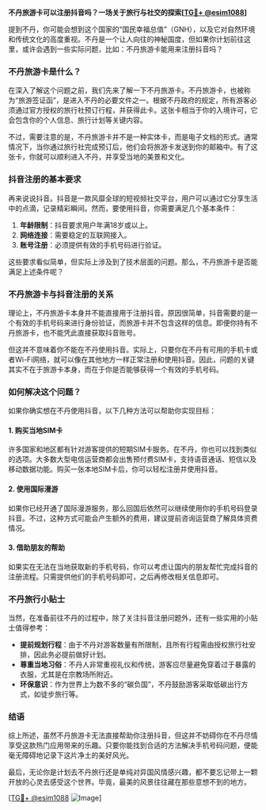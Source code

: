 **不丹旅游卡可以注册抖音吗？一场关于旅行与社交的探索[[TG💪+ @esim1088](https://t.me/s/esim1088)]**

提到不丹，你可能会想到这个国家的“国民幸福总值”（GNH），以及它对自然环境和传统文化的高度重视。不丹是一个让人向往的神秘国度，但如果你计划前往这里，或许会遇到一些实际问题，比如：不丹旅游卡能用来注册抖音吗？

### 不丹旅游卡是什么？

在深入了解这个问题之前，我们先来了解一下不丹旅游卡。不丹旅游卡，也被称为“旅游签证函”，是进入不丹的必要文件之一。根据不丹政府的规定，所有游客必须通过官方授权的旅行社预订行程，并获得此卡。这张卡相当于你的入境许可，它会包含你的个人信息、旅行计划等关键内容。

不过，需要注意的是，不丹旅游卡并不是一种实体卡，而是电子文档的形式。通常情况下，当你通过旅行社完成预订后，他们会将旅游卡发送到你的邮箱中。有了这张卡，你就可以顺利进入不丹，并享受当地的美景和文化。

### 抖音注册的基本要求

再来说说抖音。抖音是一款风靡全球的短视频社交平台，用户可以通过它分享生活中的点滴，记录精彩瞬间。然而，要使用抖音，你需要满足几个基本条件：

1. **年龄限制**：抖音要求用户年满18岁或以上。
2. **网络连接**：需要稳定的互联网接入。
3. **账号注册**：必须提供有效的手机号码进行验证。

这些要求看似简单，但实际上涉及到了技术层面的问题。那么，不丹旅游卡是否能满足上述条件呢？

### 不丹旅游卡与抖音注册的关系

理论上，不丹旅游卡本身并不能直接用于注册抖音。原因很简单，抖音需要的是一个有效的手机号码来进行身份验证，而旅游卡并不包含这样的信息。即便你持有不丹旅游卡，也不能凭此直接获取抖音账号。

但这并不意味着你不能在不丹使用抖音。实际上，只要你在不丹有可用的手机卡或者Wi-Fi网络，就可以像在其他地方一样正常注册和使用抖音。因此，问题的关键其实不在于旅游卡本身，而在于你是否能够获得一个有效的手机号码。

### 如何解决这个问题？

如果你确实想在不丹使用抖音，以下几种方法可以帮助你实现目标：

#### 1. 购买当地SIM卡
许多国家和地区都有针对游客提供的短期SIM卡服务。在不丹，你也可以找到类似的选项。大多数大型电信运营商都会出售预付费SIM卡，支持语音通话、短信以及移动数据功能。购买一张本地SIM卡后，你可以轻松注册并使用抖音。

#### 2. 使用国际漫游
如果你已经开通了国际漫游服务，那么回国后依然可以继续使用你的手机号码登录抖音。不过，这种方式可能会产生额外的费用，建议提前咨询运营商了解具体资费情况。

#### 3. 借助朋友的帮助
如果实在无法在当地获取新的手机号码，你可以考虑让国内的朋友帮忙完成抖音的注册流程。只需提供他们的手机号码即可，之后再修改相关信息即可。

### 不丹旅行小贴士

当然，在准备前往不丹的过程中，除了关注抖音注册问题外，还有一些实用的小贴士值得参考：

- **提前规划行程**：由于不丹对游客数量有所限制，且所有行程需由授权旅行社安排，因此务必提前做好计划。
- **尊重当地习俗**：不丹人非常重视礼仪和传统，游客应尽量避免穿着过于暴露的衣服，尤其是在宗教场所附近。
- **环保意识**：作为世界上为数不多的“碳负国”，不丹鼓励游客采取低碳出行方式，如徒步旅行等。

### 结语

综上所述，虽然不丹旅游卡无法直接帮助你注册抖音，但这并不妨碍你在不丹尽情享受这款热门应用带来的乐趣。只要你能找到合适的方法解决手机号码问题，便能毫无障碍地记录下这片净土的美好风光。

最后，无论你是计划去不丹旅行还是单纯对异国风情感兴趣，都不要忘记带上一颗开放的心灵去感受这个世界。毕竟，最美的风景往往藏在那些意想不到的地方。

[[TG💪+ @esim1088](https://t.me/s/esim1088) ![Image](https://i.postimg.cc/4NQfJmqS/Snipaste-2025-05-13-00-14-12.png)]